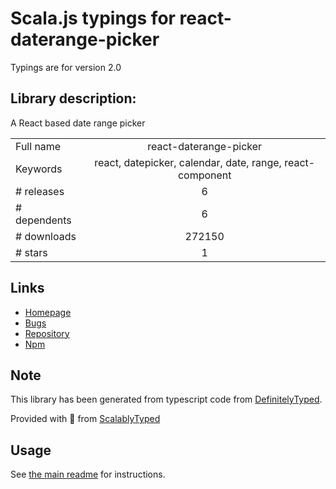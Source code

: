 
# Scala.js typings for react-daterange-picker

Typings are for version 2.0

## Library description:
A React based date range picker

|                    |                 |
| ------------------ | :-------------: |
| Full name          | react-daterange-picker |
| Keywords           | react, datepicker, calendar, date, range, react-component |
| # releases         | 6 |
| # dependents       | 6 |
| # downloads        | 272150 |
| # stars            | 1 |

## Links
- [Homepage](https://github.com/onefinestay/react-daterange-picker#readme)
- [Bugs](https://github.com/onefinestay/react-daterange-picker/issues)
- [Repository](https://github.com/onefinestay/react-daterange-picker)
- [Npm](https://www.npmjs.com/package/react-daterange-picker)
    


## Note
This library has been generated from typescript code from [DefinitelyTyped](https://definitelytyped.org).

Provided with :purple_heart: from [ScalablyTyped](https://github.com/oyvindberg/ScalablyTyped)

## Usage
See [the main readme](../../readme.md) for instructions.



